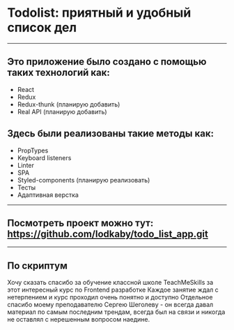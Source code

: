 # Todolist: приятный и удобный список дел
____

## Это приложение было создано с помощью таких технологий как:
- React
- Redux
- Redux-thunk (планирую добавить)
- Real API (планирую добавить)
##  Здесь были реализованы такие методы как:
- PropTypes
- Keyboard listeners
- Linter
- SPA
- Styled-components (планирую реализовать)
- Тесты
- Адаптивная верстка
____
## Посмотреть проект можно тут: https://github.com/lodkaby/todo_list_app.git
____
## По скриптум
Хочу сказать спасибо за обучение классной школе TeachMeSkills за этот интересный курс по Frontend разработке
Каждое занятие ждал с нетерпением и курс проходил очень понятно и доступно
Отдельное спасибо моему преподавателю Сергею Шеголеву - он всегда давал материал по самым последним трендам, всегда был на связи и никогда не оставлял с нерешенным вопросом наедине. 